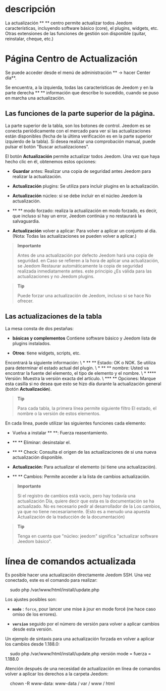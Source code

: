 descripción
===========

La actualización ** ** centro permite actualizar todos
Jeedom características, incluyendo software básico (core), el
plugins, widgets, etc. Otras extensiones de las funciones de gestión
son disponible (quitar, reinstalar, cheque, etc.)

Página Centro de Actualización
================================

Se puede acceder desde el menú de administración ** → hacer Center
día**.

Se encuentra, a la izquierda, todas las características de
Jeedom y en la parte derecha ** ** información que describe lo
sucedido, cuando se puso en marcha una actualización.

Las funciones de la parte superior de la página.
---------------------------------

La parte superior de la tabla, son los botones de control. Jeedom es
se conecta periódicamente con el mercado para ver si las actualizaciones
están disponibles (fecha de la última verificación es en la parte superior
izquierdo de la tabla). Si desea realizar una comprobación manual,
puede pulsar el botón "Buscar actualizaciones".

El botón **Actualización** permite actualizar todos
Jeedom. Una vez que haya hecho clic en él, obtenemos estos
opciones:

-   **Guardar** antes: Realizar una copia de seguridad antes Jeedom
    para realizar la actualización.

-   **Actualización** plugins: Se utiliza para incluir plugins en la
    actualización.

-   **Actualización** núcleo: si se debe incluir en el núcleo Jeedom
    la actualización.

-   ** ** modo forzado: realiza la actualización en modo forzado, es decir,
    que incluso si hay un error, Jeedom continúa y no restaurará
    la salvaguardia.

-   **Actualización** volver a aplicar: Para volver a aplicar un conjunto
    al día. (Nota: Todas las actualizaciones se pueden volver a aplicar.)

> **Importante**
>
> Antes de una actualización por defecto Jeedom hará una copia de seguridad. en
> Caso se refieren a la hora de aplicar una actualización, se Jeedom
> Restaurar automáticamente la copia de seguridad realizada inmediatamente antes. este principio
> ¿Es válida para las actualizaciones y no Jeedom plugins.

> **Tip**
>
> Puede forzar una actualización de Jeedom, incluso si se hace
> No ofrecer.

Las actualizaciones de la tabla
---------------------------

La mesa consta de dos pestañas:

-   **básicas y complementos** Contiene software básico y Jeedom
    lista de plugins instalados.

-   **Otros**: tiene widgets, scripts, etc.

Encontrará la siguiente información: \ * ** ** Estado: OK o NOK.
Se utiliza para determinar el estado actual del plugin. \ * ** ** nombre: Usted va
encontrar la fuente del elemento, el tipo de elemento y el nombre. \ *
**** Versión: Muestra la versión exacta del artículo. \ *** ** Opciones:
Marque esta casilla si no desea que esto se hizo
día durante la actualización general (botón **Actualización**).

> **Tip**
>
> Para cada tabla, la primera línea permite siguiente filtro
> El estado, el nombre o la versión de estos elementos.

En cada línea, puede utilizar las siguientes funciones
cada elemento:

-   Vuelva a instalar ** **: Fuerza reasentamiento.

-   ** ** Eliminar: desinstalar el.

-   ** ** Check: Consulta el origen de las actualizaciones de si
    una nueva actualización disponible.

-   **Actualización**: Para actualizar el elemento (si tiene
    una actualización).

-   ** ** Cambios: Permite acceder a la lista de cambios
    actualización.

> **Importante**
>
> Si el registro de cambios está vacío, pero hay todavía una actualización
> Día, quiere decir que esta es la documentación se ha actualizado.
> No es necesario pedir al desarrollador de la
> Los cambios, ya que no tiene necesariamente. (Esto es a menudo una apuesta
> Actualización de la traducción de la documentación)

> **Tip**
>
> Tenga en cuenta que "núcleo: jeedom" significa "actualizar software
> Jeedom básico".

línea de comandos actualizada
================================

Es posible hacer una actualización directamente Jeedom SSH.
Una vez conectado, este es el comando para realizar:

    sudo php /var/www/html/install/update.php

Los ajustes posibles son:

-   **`mode`** : `force`, pour lancer une mise à jour en mode forcé (ne
    hace caso omiso de los errores).

-   **`version`** seguido por el número de versión para volver a aplicar
    cambios desde esta versión.

Un ejemplo de sintaxis para una actualización forzada en
volver a aplicar los cambios desde 1.188.0:

    sudo php /var/www/html/install/update.php versión mode = fuerza = 1.188.0

Atención después de una necesidad de actualización en línea de comandos
volver a aplicar los derechos a la carpeta Jeedom:

    chown -R www-data: www-data / var / www / html
